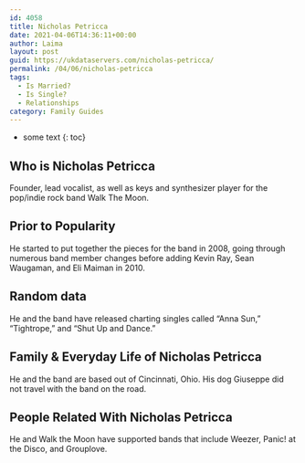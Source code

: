 ```yaml
---
id: 4058
title: Nicholas Petricca
date: 2021-04-06T14:36:11+00:00
author: Laima
layout: post
guid: https://ukdataservers.com/nicholas-petricca/
permalink: /04/06/nicholas-petricca
tags:
  - Is Married?
  - Is Single?
  - Relationships
category: Family Guides
---
```


* some text
{: toc}


## Who is Nicholas Petricca
                  
                  
                  
Founder, lead vocalist, as well as keys and synthesizer player for the pop/indie rock band Walk The Moon.
                  
              
            
              
            
                
                
                
## Prior to Popularity
                  
                  
                  
He started to put together the pieces for the band in 2008, going through numerous band member changes before adding Kevin Ray, Sean Waugaman, and Eli Maiman in 2010.
                  
              
            
              
            
                
                
                
## Random data
                  
                  
                  
He and the band have released charting singles called &#8220;Anna Sun,&#8221; &#8220;Tightrope,&#8221; and &#8220;Shut Up and Dance.&#8221;
                  
              
            
              
            
                
                
                
## Family & Everyday Life of Nicholas Petricca
                  
                  
                  
He and the band are based out of Cincinnati, Ohio. His dog Giuseppe did not travel with the band on the road.
                  
              
            
              
            
                
                
                
## People Related With Nicholas Petricca
                  
                  
                  
He and Walk the Moon have supported bands that include Weezer, Panic! at the Disco, and Grouplove.
                  
              
            
              
            
                
              
            
              
              
            
            
              
            
          
          
          